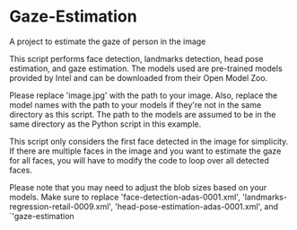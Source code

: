 # Gaze-Estimation
A project to estimate the gaze of person in the image


This script performs face detection, landmarks detection, head pose estimation, and gaze estimation. The models used are pre-trained models provided by Intel and can be downloaded from their Open Model Zoo.

Please replace 'image.jpg' with the path to your image. Also, replace the model names with the path to your models if they're not in the same directory as this script. The path to the models are assumed to be in the same directory as the Python script in this example.

This script only considers the first face detected in the image for simplicity. If there are multiple faces in the image and you want to estimate the gaze for all faces, you will have to modify the code to loop over all detected faces.

Please note that you may need to adjust the blob sizes based on your models. Make sure to replace 'face-detection-adas-0001.xml', 'landmarks-regression-retail-0009.xml', 'head-pose-estimation-adas-0001.xml', and `'gaze-estimation